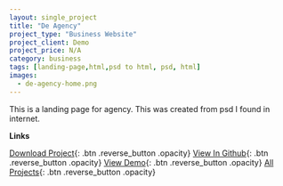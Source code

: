 ```yaml
---
layout: single_project
title: "De Agency"
project_type: "Business Website"
project_client: Demo
project_price: N/A
category: business
tags: [landing-page,html,psd to html, psd, html]
images:
  - de-agency-home.png
---
```


This is a landing page for agency. This was created from psd I found in internet.


**Links**

[Download Project](assets/de-agency.zip "Download Project"){: .btn .reverse_button .opacity}
[View In Github](https://github.com/mahafuzur "View In Github"){: .btn .reverse_button .opacity}
[View Demo](https://github.com/mahafuzur){: .btn .reverse_button .opacity}
[All Projects](/../../projects.html "All Projects"){: .btn .reverse_button .opacity}